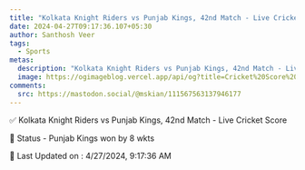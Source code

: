 ```yaml
---
title: "Kolkata Knight Riders vs Punjab Kings, 42nd Match - Live Cricket Score"
date: 2024-04-27T09:17:36.107+05:30
author: Santhosh Veer
tags:
  - Sports
metas:
  description: "Kolkata Knight Riders vs Punjab Kings, 42nd Match - Live Cricket Score - Punjab Kings won by 8 wkts"
  image: https://ogimageblog.vercel.app/api/og?title=Cricket%20Score%20%F0%9F%8F%8F
comments:
  src: https://mastodon.social/@mskian/111567563137946177
---
```


✅ Kolkata Knight Riders vs Punjab Kings, 42nd Match - Live Cricket Score

📑 Status - Punjab Kings won by 8 wkts

<!--more-->

📝 Last Updated on : 4/27/2024, 9:17:36 AM
